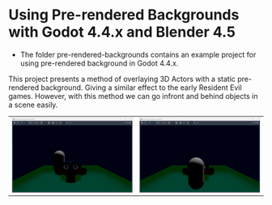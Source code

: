 # Using Pre-rendered Backgrounds with Godot 4.4.x and Blender 4.5

- The folder pre-rendered-backgrounds contains an example project for using pre-rendered background in Godot 4.4.x.

This project presents a method of overlaying 3D Actors with a static pre-rendered background. Giving a similar effect to the early Resident Evil games. However, with this method we can go infront and behind objects in a scene easily.

<table>
  <td>
<img src="pictures/Demo000.png" />
  </td>
  <td>
  <img src="pictures/Demo001.png" />
  </td>
</table>
